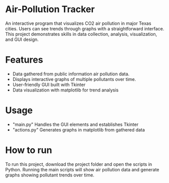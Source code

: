 # Air-Pollution Tracker
An interactive program that visualizes CO2 air pollution in major Texas cities. Users can see trends through graphs with a straightforward interface. This project demonstrates skills in data collection, analysis, visualization, and GUI design.

# Features
- Data gathered from public information air pollution data.
- Displays interactive graphs of multiple pollutants over time.
- User-friendly GUI built with Tkinter
- Data visualization with matplotlib for trend analysis

# Usage
- "main.py" Handles the GUI elements and establishes Tkinter
- "actions.py" Generates graphs in matplotlib from gathered data

# How to run
To run this project, download the project folder and open the scripts in Python. Running the main scripts will show air pollution data and generate graphs showing pollutant trends over time.
